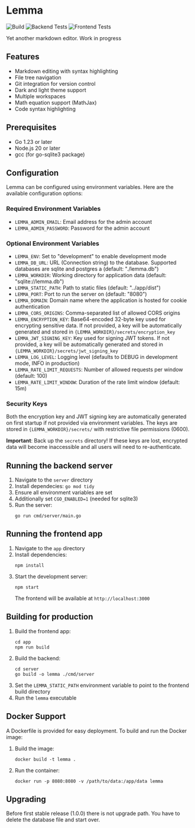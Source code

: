 # Lemma

![Build](https://github.com/lordmathis/lemma/actions/workflows/build-and-release.yml/badge.svg) ![Backend Tests](https://github.com/lordmathis/lemma/actions/workflows/go-test.yml/badge.svg) ![Frontend Tests](https://github.com/lordmathis/lemma/actions/workflows/frontend-tests.yml/badge.svg)

Yet another markdown editor. Work in progress

## Features

- Markdown editing with syntax highlighting
- File tree navigation
- Git integration for version control
- Dark and light theme support
- Multiple workspaces
- Math equation support (MathJax)
- Code syntax highlighting

## Prerequisites

- Go 1.23 or later
- Node.js 20 or later
- gcc (for go-sqlite3 package)

## Configuration

Lemma can be configured using environment variables. Here are the available configuration options:

### Required Environment Variables

- `LEMMA_ADMIN_EMAIL`: Email address for the admin account
- `LEMMA_ADMIN_PASSWORD`: Password for the admin account

### Optional Environment Variables

- `LEMMA_ENV`: Set to "development" to enable development mode
- `LEMMA_DB_URL`: URL (Connection string) to the database. Supported databases are sqlite and postgres a (default: "./lemma.db")
- `LEMMA_WORKDIR`: Working directory for application data (default: "sqlite://lemma.db")
- `LEMMA_STATIC_PATH`: Path to static files (default: "../app/dist")
- `LEMMA_PORT`: Port to run the server on (default: "8080")
- `LEMMA_DOMAIN`: Domain name where the application is hosted for cookie authentication
- `LEMMA_CORS_ORIGINS`: Comma-separated list of allowed CORS origins
- `LEMMA_ENCRYPTION_KEY`: Base64-encoded 32-byte key used for encrypting sensitive data. If not provided, a key will be automatically generated and stored in `{LEMMA_WORKDIR}/secrets/encryption_key`
- `LEMMA_JWT_SIGNING_KEY`: Key used for signing JWT tokens. If not provided, a key will be automatically generated and stored in `{LEMMA_WORKDIR}/secrets/jwt_signing_key`
- `LEMMA_LOG_LEVEL`: Logging level (defaults to DEBUG in development mode, INFO in production)
- `LEMMA_RATE_LIMIT_REQUESTS`: Number of allowed requests per window (default: 100)
- `LEMMA_RATE_LIMIT_WINDOW`: Duration of the rate limit window (default: 15m)

### Security Keys

Both the encryption key and JWT signing key are automatically generated on first startup if not provided via environment variables. The keys are stored in `{LEMMA_WORKDIR}/secrets/` with restrictive file permissions (0600).

**Important**: Back up the `secrets` directory! If these keys are lost, encrypted data will become inaccessible and all users will need to re-authenticate.

## Running the backend server

1. Navigate to the `server` directory
2. Install dependecies: `go mod tidy`
3. Ensure all environment variables are set
4. Additionally set `CGO_ENABLED=1` (needed for sqlite3)
5. Run the server:
   ```
   go run cmd/server/main.go
   ```

## Running the frontend app

1. Navigate to the `app` directory
2. Install dependencies:
   ```
   npm install
   ```
3. Start the development server:
   ```
   npm start
   ```
   The frontend will be available at `http://localhost:3000`

## Building for production

1. Build the frontend app:
   ```
   cd app
   npm run build
   ```
2. Build the backend:
   ```
   cd server
   go build -o lemma ./cmd/server
   ```
3. Set the `LEMMA_STATIC_PATH` environment variable to point to the frontend build directory
4. Run the `lemma` executable

## Docker Support

A Dockerfile is provided for easy deployment. To build and run the Docker image:

1. Build the image:
   ```
   docker build -t lemma .
   ```
2. Run the container:
   ```
   docker run -p 8080:8080 -v /path/to/data:/app/data lemma
   ```

## Upgrading

Before first stable release (1.0.0) there is not upgrade path. You have to delete the database file and start over.
